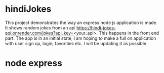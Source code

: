 # hindiJokes

This project demonstrates the way an express node js application is made. It shows random jokes from an api https://hindi-jokes-api.onrender.com/jokes?api_key=<your_api>. This happens in the front end part. The app is in an initial state, i am hoping to make a full on application with user sign up, login, favorities etc. I will be updating it as possible.

# node express

